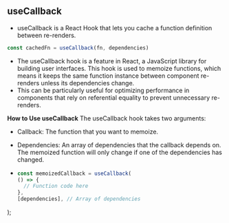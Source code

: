 ## useCallback

- useCallback is a React Hook that lets you cache a function definition between re-renders.

```js
const cachedFn = useCallback(fn, dependencies)
```

- The useCallback hook is a feature in React, a JavaScript library for building user interfaces. This hook is used to memoize functions, which means it keeps the same function instance between component re-renders unless its dependencies change.
- This can be particularly useful for optimizing performance in components that rely on referential equality to prevent unnecessary re-renders.

**How to Use useCallback**
The useCallback hook takes two arguments:

- Callback: The function that you want to memoize.
- Dependencies: An array of dependencies that the callback depends on. The memoized function will only change if one of the dependencies has changed.

- ```js
  const memoizedCallback = useCallback(
  () => {
    // Function code here
  },
  [dependencies], // Array of dependencies
);

```
